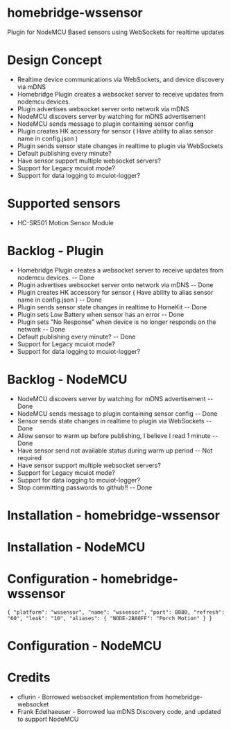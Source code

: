 # homebridge-wssensor
Plugin for NodeMCU Based sensors using WebSockets for realtime updates

# Design Concept

* Realtime device communications via WebSockets, and device discovery via mDNS
* Homebridge Plugin creates a websocket server to receive updates from nodemcu devices.
* Plugin advertises websocket server onto network via mDNS
* NodeMCU discovers server by watching for mDNS advertisement
* NodeMCU sends message to plugin containing sensor config
* Plugin creates HK accessory for sensor ( Have ability to alias sensor name in config.json )
* Plugin sends sensor state changes in realtime to plugin via WebSockets
* Default publishing every minute?
* Have sensor support multiple websocket servers?
* Support for Legacy mcuiot mode?
* Support for data logging to mcuiot-logger?

# Supported sensors

* HC-SR501 Motion Sensor Module

# Backlog - Plugin

* Homebridge Plugin creates a websocket server to receive updates from nodemcu devices.  -- Done
* Plugin advertises websocket server onto network via mDNS -- Done
* Plugin creates HK accessory for sensor ( Have ability to alias sensor name in config.json )  -- Done
* Plugin sends sensor state changes in realtime to HomeKit -- Done
* Plugin sets Low Battery when sensor has an error -- Done
* Plugin sets "No Response" when device is no longer responds on the network -- Done
* Default publishing every minute?  -- Done
* Support for Legacy mcuiot mode?
* Support for data logging to mcuiot-logger?

# Backlog - NodeMCU

* NodeMCU discovers server by watching for mDNS advertisement -- Done
* NodeMCU sends message to plugin containing sensor config -- Done
* Sensor sends state changes in realtime to plugin via WebSockets -- Done
* Allow sensor to warm up before publishing, I believe I read 1 minute -- Done
* Have sensor send not available status during warm up period -- Not required
* Have sensor support multiple websocket servers?
* Support for Legacy mcuiot mode?
* Support for data logging to mcuiot-logger?
* Stop committing passwords to github!! -- Done

# Installation - homebridge-wssensor

# Installation - NodeMCU

# Configuration - homebridge-wssensor

``{
  "platform": "wssensor",
  "name": "wssensor",
  "port": 8080,
  "refresh": "60",
  "leak": "10",
  "aliases": {
    "NODE-2BA0FF": "Porch Motion"
  }
}
``

# Configuration - NodeMCU

# Credits

* cflurin - Borrowed websocket implementation from homebridge-websocket
* Frank Edelhaeuser - Borrowed lua mDNS Discovery code, and updated to support NodeMCU
